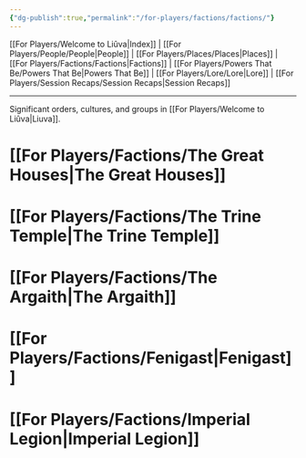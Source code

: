 ```yaml
---
{"dg-publish":true,"permalink":"/for-players/factions/factions/"}
---
```


[[For Players/Welcome to Liûva\|Index]] | [[For Players/People/People\|People]] | [[For Players/Places/Places\|Places]] | [[For Players/Factions/Factions\|Factions]] | [[For Players/Powers That Be/Powers That Be\|Powers That Be]] | [[For Players/Lore/Lore\|Lore]] | [[For Players/Session Recaps/Session Recaps\|Session Recaps]]
***
Significant orders, cultures, and groups in [[For Players/Welcome to Liûva\|Liuva]].

# [[For Players/Factions/The Great Houses\|The Great Houses]]

# [[For Players/Factions/The Trine Temple\|The Trine Temple]]

# [[For Players/Factions/The Argaith\|The Argaith]]

# [[For Players/Factions/Fenigast\|Fenigast]]

# [[For Players/Factions/Imperial Legion\|Imperial Legion]]